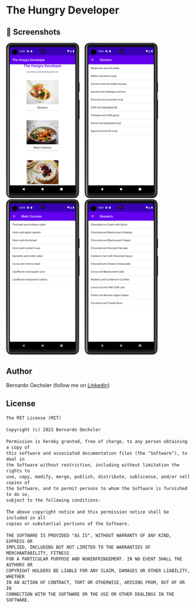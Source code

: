 # The Hungry Developer


## :camera_flash: Screenshots
<!-- You can add more screenshots here if you like -->
<img src="mainmenu.png" width="200">&emsp;<img src="startersmenu.png" width="200">&emsp;<img src="maincourses.png" width="200">&emsp;<img src="desserts.png" width="200">

## Author
Bernardo Oechsler (follow me on [Linkedin](https://www.linkedin.com/in/bernardo-oechsler-b84995194))

## License
```
The MIT License (MIT)

Copyright (c) 2023 Bernardo Oechsler

Permission is hereby granted, free of charge, to any person obtaining a copy of
this software and associated documentation files (the "Software"), to deal in
the Software without restriction, including without limitation the rights to
use, copy, modify, merge, publish, distribute, sublicense, and/or sell copies of
the Software, and to permit persons to whom the Software is furnished to do so,
subject to the following conditions:

The above copyright notice and this permission notice shall be included in all
copies or substantial portions of the Software.

THE SOFTWARE IS PROVIDED "AS IS", WITHOUT WARRANTY OF ANY KIND, EXPRESS OR
IMPLIED, INCLUDING BUT NOT LIMITED TO THE WARRANTIES OF MERCHANTABILITY, FITNESS
FOR A PARTICULAR PURPOSE AND NONINFRINGEMENT. IN NO EVENT SHALL THE AUTHORS OR
COPYRIGHT HOLDERS BE LIABLE FOR ANY CLAIM, DAMAGES OR OTHER LIABILITY, WHETHER
IN AN ACTION OF CONTRACT, TORT OR OTHERWISE, ARISING FROM, OUT OF OR IN
CONNECTION WITH THE SOFTWARE OR THE USE OR OTHER DEALINGS IN THE SOFTWARE.
